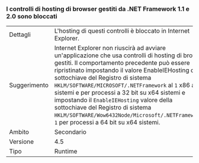 ### <a name="managed-browser-hosting-controls-from-the-net-framework-11-and-20-are-blocked"></a>I controlli di hosting di browser gestiti da .NET Framework 1.1 e 2.0 sono bloccati

|   |   |
|---|---|
|Dettagli|L'hosting di questi controlli è bloccato in Internet Explorer.|
|Suggerimento|Internet Explorer non riuscirà ad avviare un'applicazione che usa controlli di hosting di browser gestiti. Il comportamento precedente può essere ripristinato impostando il valore EnableIEHosting della sottochiave del Registro di sistema <code>HKLM/SOFTWARE/MICROSOFT/.NETFramework</code> al <code>1</code> x86 a sistemi e per processi a 32 bit su x64 sistemi e impostando il <code>EnableIEHosting</code> valore della sottochiave del Registro di sistema <code>HKLM/SOFTWARE/Wow6432Node/Microsoft/.NETFramework</code>a <code>1</code> per processi a 64 bit su x64 sistemi.|
|Ambito|Secondario|
|Versione|4.5|
|Tipo|Runtime|

